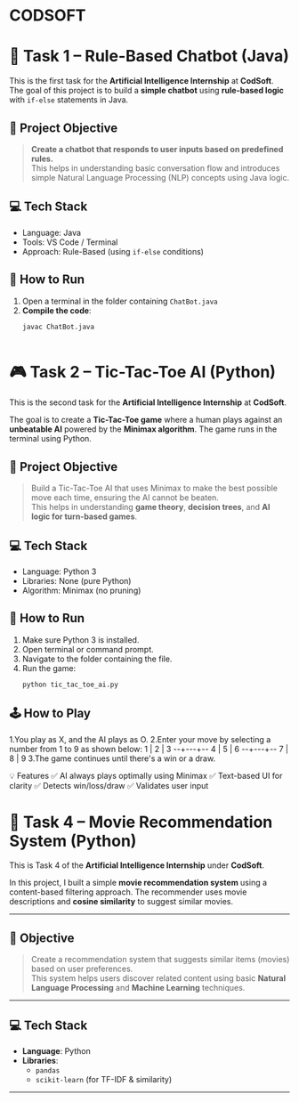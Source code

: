 # CODSOFT

# 🤖 Task 1 – Rule-Based Chatbot (Java)

This is the first task for the **Artificial Intelligence Internship** at **CodSoft**.  
The goal of this project is to build a **simple chatbot** using **rule-based logic** with `if-else` statements in Java.

## 📌 Project Objective
> **Create a chatbot that responds to user inputs based on predefined rules.**  
> This helps in understanding basic conversation flow and introduces simple Natural Language Processing (NLP) concepts using Java logic.
## 💻 Tech Stack

- Language: Java
- Tools: VS Code / Terminal
- Approach: Rule-Based (using `if-else` conditions)
 ## 🚀 How to Run

1. Open a terminal in the folder containing `ChatBot.java`
2. **Compile the code**:
   ```bash
   javac ChatBot.java



# 🎮 Task 2 – Tic-Tac-Toe AI (Python)

This is the second task for the **Artificial Intelligence Internship** at **CodSoft**.

The goal is to create a **Tic-Tac-Toe game** where a human plays against an **unbeatable AI** powered by the **Minimax algorithm**. The game runs in the terminal using Python.

## 📌 Project Objective

> Build a Tic-Tac-Toe AI that uses Minimax to make the best possible move each time, ensuring the AI cannot be beaten.  
> This helps in understanding **game theory**, **decision trees**, and **AI logic for turn-based games**.

## 💻 Tech Stack

- Language: Python 3
- Libraries: None (pure Python)
- Algorithm: Minimax (no pruning)

## 🚀 How to Run

1. Make sure Python 3 is installed.
2. Open terminal or command prompt.
3. Navigate to the folder containing the file.
4. Run the game:
   ```bash
   python tic_tac_toe_ai.py

## 🕹️ How to Play
1.You play as X, and the AI plays as O.
2.Enter your move by selecting a number from 1 to 9 as shown below:
1 | 2 | 3
--+---+--
4 | 5 | 6
--+---+--
7 | 8 | 9
3.The game continues until there's a win or a draw.

💡 Features
✅ AI always plays optimally using Minimax
✅ Text-based UI for clarity
✅ Detects win/loss/draw
✅ Validates user input


# 🎥 Task 4 – Movie Recommendation System (Python)

This is Task 4 of the **Artificial Intelligence Internship** under **CodSoft**.

In this project, I built a simple **movie recommendation system** using a content-based filtering approach. The recommender uses movie descriptions and **cosine similarity** to suggest similar movies.

---

## 🎯 Objective

> Create a recommendation system that suggests similar items (movies) based on user preferences.  
> This system helps users discover related content using basic **Natural Language Processing** and **Machine Learning** techniques.

---

## 💻 Tech Stack

- **Language**: Python
- **Libraries**:
  - `pandas`
  - `scikit-learn` (for TF-IDF & similarity)

---




